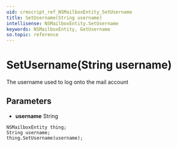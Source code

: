 ```yaml
---
uid: crmscript_ref_NSMailboxEntity_SetUsername
title: SetUsername(String username)
intellisense: NSMailboxEntity.SetUsername
keywords: NSMailboxEntity, GetUsername
so.topic: reference
---
```


# SetUsername(String username)

The username used to log onto the mail account

## Parameters

* **username** String

```crmscript
NSMailboxEntity thing;
String username;
thing.SetUsername(username);
```

